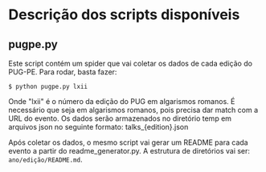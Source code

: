 # Descrição dos scripts disponíveis

## pugpe.py

Este script contém um spider que vai coletar os dados de cada edição do PUG-PE. Para rodar, basta fazer:

    $ python pugpe.py lxii

Onde "lxii" é o número da edição do PUG em algarismos romanos. É necessário que seja em algarismos romanos, pois precisa dar match com a URL do evento. Os dados serão armazenados no diretório temp em arquivos json no seguinte formato: talks_{edition}.json

Após coletar os dados, o mesmo script vai gerar um README para cada evento a partir do readme_generator.py.
A estrutura de diretórios vai ser: `ano/edição/README.md`.